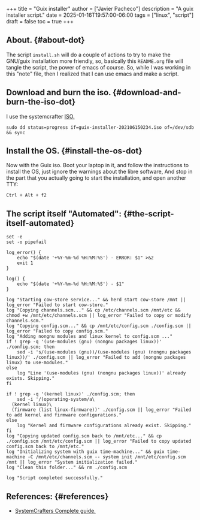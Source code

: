 +++
title = "Guix installer"
author = ["Javier Pacheco"]
description = "A guix installer script."
date = 2025-01-16T19:57:00-06:00
tags = ["linux", "script"]
draft = false
toc = true
+++

## About. {#about-dot}

The script `install.sh` will do a couple of actions to try to make the GNU/guix installation more friendly, so, basically this `README.org` file will tangle the script, the power of emacs of course. So, while I was working in this "note" file, then I realized that I can use emacs and make a script.


## Download and burn the iso. {#download-and-burn-the-iso-dot}

I use the systemcrafter [ISO.](https://github.com/SystemCrafters/guix-installer)

```shell
sudo dd status=progress if=guix-installer-202106150234.iso of=/dev/sdb && sync
```


## Install the OS. {#install-the-os-dot}

Now with the Guix iso. Boot your laptop in it, and follow the instructions to install the OS, just ignore the warnings about the libre software, And stop in the part that you actually going to start the installation, and open another TTY:

```shell
Ctrl + Alt + f2
```


## The script itself "Automated": {#the-script-itself-automated}

```shell
set -e
set -o pipefail

log_error() {
    echo "$(date '+%Y-%m-%d %H:%M:%S') - ERROR: $1" >&2
    exit 1
}

log() {
    echo "$(date '+%Y-%m-%d %H:%M:%S') - $1"
}

log "Starting cow-store service..." && herd start cow-store /mnt || log_error "Failed to start cow-store."
log "Copying channels.scm..." && cp /etc/channels.scm /mnt/etc && chmod +w /mnt/etc/channels.scm || log_error "Failed to copy or modify channels.scm."
log "Copying config.scm..." && cp /mnt/etc/config.scm ./config.scm || log_error "Failed to copy config.scm."
log "Adding nongnu modules and linux kernel to config.scm ..."
if ! grep -q '(use-modules (gnu) (nongnu packages linux))' ./config.scm; then
    sed -i 's/(use-modules (gnu))/(use-modules (gnu) (nongnu packages linux))/' ./config.scm || log_error "Failed to add (nongnu packages linux) to use-modules."
else
    log "Line '(use-modules (gnu) (nongnu packages linux))' already exists. Skipping."
fi

if ! grep -q '(kernel linux)' ./config.scm; then
    sed -i '/(operating-system/a\
  (kernel linux)\
  (firmware (list linux-firmware))' ./config.scm || log_error "Failed to add kernel and firmware configurations."
else
    log "Kernel and firmware configurations already exist. Skipping."
fi
log "Copying updated config.scm back to /mnt/etc..." && cp ./config.scm /mnt/etc/config.scm || log_error "Failed to copy updated config.scm back to /mnt/etc."
log "Initializing system with guix time-machine..." && guix time-machine -C /mnt/etc/channels.scm -- system init /mnt/etc/config.scm /mnt || log_error "System initialization failed."
log "Clean this folder..." && rm ./config.scm

log "Script completed successfully."
```


## References: {#references}

-   [SystemCrafters Complete guide.](https://systemcrafters.net/craft-your-system-with-guix/full-system-install/)
